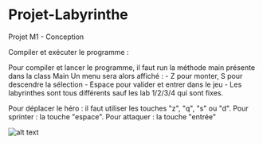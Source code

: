 # Projet-Labyrinthe
Projet M1 - Conception

Compiler et exécuter le programme :

Pour compiler et lancer le programme, il faut run la méthode main présente dans la class Main
Un menu sera alors affiché :
        - Z pour monter, S pour descendre la sélection
        - Espace pour valider et entrer dans le jeu
        - Les labyrinthes sont tous différents sauf les lab 1/2/3/4 qui sont fixes.

Pour déplacer le héro : il faut utiliser les touches "z", "q", "s" ou "d".
Pour sprinter : la touche "espace".
Pour attaquer : la touche "entrée"

 ![alt text](https://raw.githubusercontent.com/minisephirot/ACL_2018_ENJ/master/UML.png)
